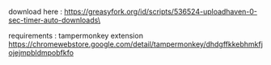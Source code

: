 download here :
https://greasyfork.org/id/scripts/536524-uploadhaven-0-sec-timer-auto-downloads\

requirements : 
tampermonkey extension
https://chromewebstore.google.com/detail/tampermonkey/dhdgffkkebhmkfjojejmpbldmpobfkfo

